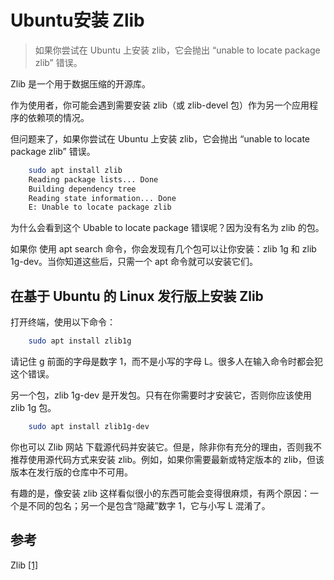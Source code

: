 # Ubuntu安装 Zlib



>如果你尝试在 Ubuntu 上安装 zlib，它会抛出 “unable to locate package zlib” 错误。

Zlib 是一个用于数据压缩的开源库。

作为使用者，你可能会遇到需要安装 zlib（或 zlib-devel 包）作为另一个应用程序的依赖项的情况。

但问题来了，如果你尝试在 Ubuntu 上安装 zlib，它会抛出 “unable to locate package zlib” 错误。
```bash
    sudo apt install zlib
    Reading package lists... Done
    Building dependency tree
    Reading state information... Done
    E: Unable to locate package zlib
```
为什么会看到这个 Ubable to locate package 错误呢？因为没有名为 zlib 的包。

如果你 使用 apt search 命令，你会发现有几个包可以让你安装：zlib 1g 和 zlib 1g-dev。当你知道这些后，只需一个 apt 命令就可以安装它们。

##  在基于 Ubuntu 的 Linux 发行版上安装 Zlib

打开终端，使用以下命令：
```bash
    sudo apt install zlib1g
```
请记住 g 前面的字母是数字 1，而不是小写的字母 L。很多人在输入命令时都会犯这个错误。

另一个包，zlib 1g-dev 是开发包。只有在你需要时才安装它，否则你应该使用 zlib 1g 包。
```bash
    sudo apt install zlib1g-dev
```
你也可以 Zlib 网站 下载源代码并安装它。但是，除非你有充分的理由，否则我不推荐使用源代码方式来安装 zlib。例如，如果你需要最新或特定版本的 zlib，但该版本在发行版的仓库中不可用。

有趣的是，像安装 zlib 这样看似很小的东西可能会变得很麻烦，有两个原因：一个是不同的包名；另一个是包含“隐藏”数字 1，它与小写 L 混淆了。


##  参考
Zlib [[1]](https://zlib.net/)

